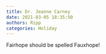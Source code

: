 ```yaml
---
title: Dr. Jeanne Carney
date: 2021-03-05 18:35:50
authors: Ripp
categories: Holiday
---
```


 Fairhope should be spelled Fauxhope!